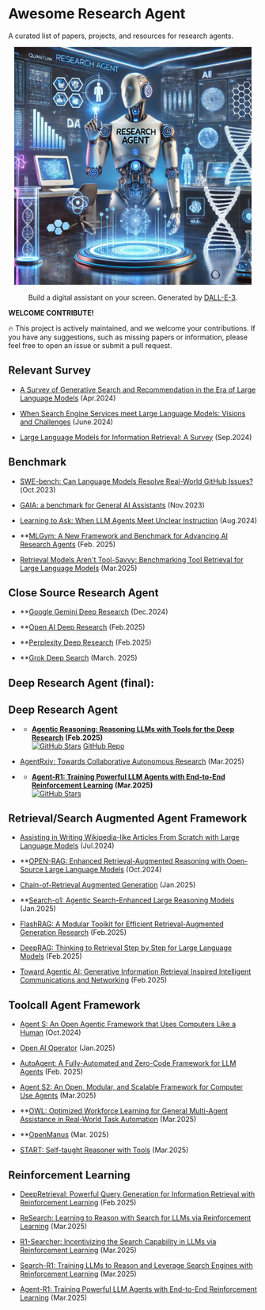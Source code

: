 # Awesome Research Agent

A curated list of papers, projects, and resources for research agents.
<p align="center">
<img src="assets/agent.webp" width="480px"/>   
</p>
<p align="center">
Build a digital assistant on your screen. Generated by <a href="https://openai.com/index/dall-e-3/">DALL-E-3</a>.
</p>

**WELCOME CONTRIBUTE!**

🔥 This project is actively maintained, and we welcome your contributions. If you have any suggestions, such as missing papers or information, please feel free to open an issue or submit a pull request.

## Relevant Survey
+ [A Survey of Generative Search and Recommendation in the Era of Large Language Models](https://arxiv.org/abs/2404.16924) (Apr.2024)
  
+ [When Search Engine Services meet Large Language Models: Visions and Challenges](https://arxiv.org/abs/2407.00128) (June.2024)

+ [Large Language Models for Information Retrieval: A Survey](https://arxiv.org/abs/2308.07107) (Sep.2024)



## Benchmark
+ [SWE-bench: Can Language Models Resolve Real-World GitHub Issues?](https://arxiv.org/abs/2310.06770)(Oct.2023)
  
+ [GAIA: a benchmark for General AI Assistants](https://arxiv.org/abs/2311.12983) (Nov.2023)

+ [Learning to Ask: When LLM Agents Meet Unclear Instruction](https://arxiv.org/abs/2409.00557v3) (Aug.2024)
  
+ **[MLGym: A New Framework and Benchmark for Advancing AI Research Agents](https://arxiv.org/abs/2502.14499) (Feb. 2025)

+ [Retrieval Models Aren't Tool-Savvy: Benchmarking Tool Retrieval for Large Language Models](https://arxiv.org/abs/2503.01763) (Mar.2025)

## Close Source Research Agent
+ **[Google Gemini Deep Research](https://gemini.google/overview/deep-research/) (Dec.2024)

+ **[Open AI Deep Research](https://openai.com/index/introducing-deep-research/) (Feb.2025)

+ **[Perplexity Deep Research](https://www.perplexity.ai/hub/blog/introducing-perplexity-deep-research) (Feb.2025)

+ **[Grok Deep Search](https://x.ai/news/grok-3) (March. 2025)

## Deep Research Agent (final):

## Deep Research Agent
+ + **[Agentic Reasoning: Reasoning LLMs with Tools for the Deep Research](https://arxiv.org/abs/2502.04644) (Feb.2025)**  
  [![GitHub Stars](https://img.shields.io/github/stars/theworldofagents/Agentic-Reasoning?style=social)](https://github.com/theworldofagents/Agentic-Reasoning) [GitHub Repo](https://github.com/theworldofagents/Agentic-Reasoning)

+ [AgentRxiv: Towards Collaborative Autonomous Research](https://agentrxiv.github.io/) (Mar.2025)

+ + **[Agent-R1: Training Powerful LLM Agents with End-to-End Reinforcement Learning](https://github.com/0russwest0/Agent-R1) (Mar.2025)**  
  [![GitHub Stars](https://img.shields.io/github/stars/0russwest0/Agent-R1?style=social)](https://github.com/0russwest0/Agent-R1)

## Retrieval/Search Augmented Agent Framework
+ [Assisting in Writing Wikipedia-like Articles From Scratch with Large Language Models](https://arxiv.org/abs/2402.14207) (Jul.2024)

+ **[OPEN-RAG: Enhanced Retrieval-Augmented Reasoning with Open-Source Large Language Models](https://arxiv.org/abs/2410.01782) (Oct.2024)

+ [Chain-of-Retrieval Augmented Generation](https://arxiv.org/abs/2501.14342) (Jan.2025)

+ **[Search-o1: Agentic Search-Enhanced Large Reasoning Models](https://arxiv.org/abs/2501.05366) (Jan.2025)

+ [FlashRAG: A Modular Toolkit for Efficient Retrieval-Augmented Generation Research](https://arxiv.org/abs/2405.13576) (Feb.2025)

+ [DeepRAG: Thinking to Retrieval Step by Step for Large Language Models](https://arxiv.org/abs/2502.01142) (Feb.2025)

+ [Toward Agentic AI: Generative Information Retrieval Inspired Intelligent Communications and Networking](https://arxiv.org/abs/2502.16866) (Feb.2025)

## Toolcall Agent Framework
+ [Agent S: An Open Agentic Framework that Uses Computers Like a Human](https://arxiv.org/abs/2410.08164) (Oct.2024)

+ [Open AI Operator](https://openai.com/index/introducing-operator/) (Jan.2025)

+ [AutoAgent: A Fully-Automated and Zero-Code Framework for LLM Agents](https://arxiv.org/pdf/2502.05957) (Feb. 2025)

+ [Agent S2: An Open, Modular, and Scalable Framework for Computer Use Agents](https://www.simular.ai/agent-s2) (Mar.2025)

+ **[OWL: Optimized Workforce Learning for General Multi-Agent Assistance in Real-World Task Automation](https://github.com/camel-ai/owl/tree/main?tab=readme-ov-file) (Mar.2025)

+ **[OpenManus](https://github.com/mannaandpoem/OpenManus) (Mar. 2025)

+ [START: Self-taught Reasoner with Tools](https://arxiv.org/abs/2503.04625) (Mar.2025)

## Reinforcement Learning
+ [DeepRetrieval: Powerful Query Generation for Information Retrieval with Reinforcement Learning](https://arxiv.org/abs/2503.00223) (Feb.2025)

+ [ReSearch: Learning to Reason with Search for LLMs via Reinforcement Learning](https://github.com/Agent-RL/ReSearch) (Mar.2025)

+ [R1-Searcher: Incentivizing the Search Capability in LLMs via Reinforcement Learning](https://arxiv.org/abs/2503.05592) (Mar.2025)
  
+ [Search-R1: Training LLMs to Reason and Leverage Search Engines with Reinforcement Learning](https://arxiv.org/abs/2503.09516) (Mar.2025)

+ [Agent-R1: Training Powerful LLM Agents with End-to-End Reinforcement Learning](https://github.com/0russwest0/Agent-R1) (Mar.2025)



